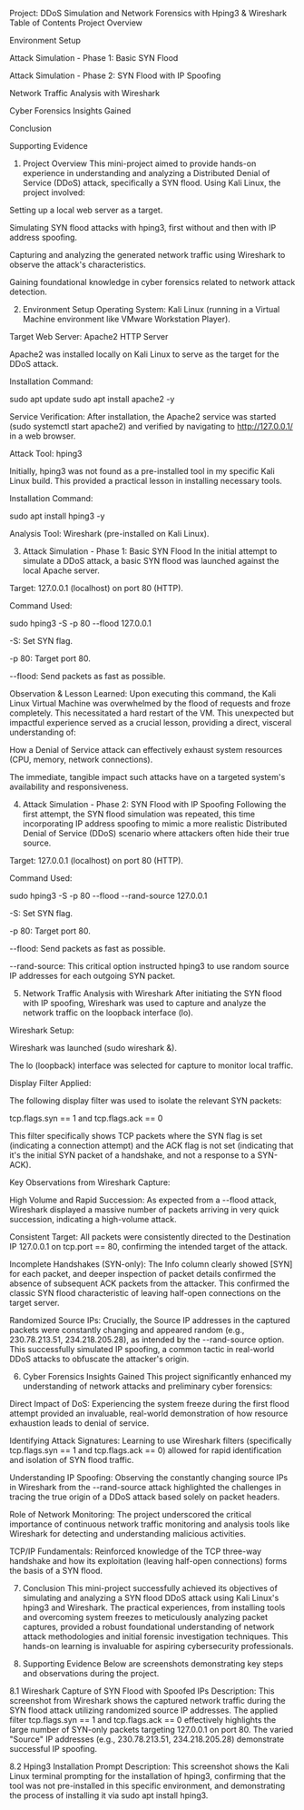Project: DDoS Simulation and Network Forensics with Hping3 & Wireshark
Table of Contents
Project Overview

Environment Setup

Attack Simulation - Phase 1: Basic SYN Flood

Attack Simulation - Phase 2: SYN Flood with IP Spoofing

Network Traffic Analysis with Wireshark

Cyber Forensics Insights Gained

Conclusion

Supporting Evidence

1. Project Overview
This mini-project aimed to provide hands-on experience in understanding and analyzing a Distributed Denial of Service (DDoS) attack, specifically a SYN flood. Using Kali Linux, the project involved:

Setting up a local web server as a target.

Simulating SYN flood attacks with hping3, first without and then with IP address spoofing.

Capturing and analyzing the generated network traffic using Wireshark to observe the attack's characteristics.

Gaining foundational knowledge in cyber forensics related to network attack detection.

2. Environment Setup
Operating System: Kali Linux (running in a Virtual Machine environment like VMware Workstation Player).

Target Web Server: Apache2 HTTP Server

Apache2 was installed locally on Kali Linux to serve as the target for the DDoS attack.

Installation Command:

sudo apt update
sudo apt install apache2 -y

Service Verification: After installation, the Apache2 service was started (sudo systemctl start apache2) and verified by navigating to http://127.0.0.1/ in a web browser.

Attack Tool: hping3

Initially, hping3 was not found as a pre-installed tool in my specific Kali Linux build. This provided a practical lesson in installing necessary tools.

Installation Command:

sudo apt install hping3 -y

Analysis Tool: Wireshark (pre-installed on Kali Linux).

3. Attack Simulation - Phase 1: Basic SYN Flood
In the initial attempt to simulate a DDoS attack, a basic SYN flood was launched against the local Apache server.

Target: 127.0.0.1 (localhost) on port 80 (HTTP).

Command Used:

sudo hping3 -S -p 80 --flood 127.0.0.1

-S: Set SYN flag.

-p 80: Target port 80.

--flood: Send packets as fast as possible.

Observation & Lesson Learned:
Upon executing this command, the Kali Linux Virtual Machine was overwhelmed by the flood of requests and froze completely. This necessitated a hard restart of the VM. This unexpected but impactful experience served as a crucial lesson, providing a direct, visceral understanding of:

How a Denial of Service attack can effectively exhaust system resources (CPU, memory, network connections).

The immediate, tangible impact such attacks have on a targeted system's availability and responsiveness.

4. Attack Simulation - Phase 2: SYN Flood with IP Spoofing
Following the first attempt, the SYN flood simulation was repeated, this time incorporating IP address spoofing to mimic a more realistic Distributed Denial of Service (DDoS) scenario where attackers often hide their true source.

Target: 127.0.0.1 (localhost) on port 80 (HTTP).

Command Used:

sudo hping3 -S -p 80 --flood --rand-source 127.0.0.1

-S: Set SYN flag.

-p 80: Target port 80.

--flood: Send packets as fast as possible.

--rand-source: This critical option instructed hping3 to use random source IP addresses for each outgoing SYN packet.

5. Network Traffic Analysis with Wireshark
After initiating the SYN flood with IP spoofing, Wireshark was used to capture and analyze the network traffic on the loopback interface (lo).

Wireshark Setup:

Wireshark was launched (sudo wireshark &).

The lo (loopback) interface was selected for capture to monitor local traffic.

Display Filter Applied:

The following display filter was used to isolate the relevant SYN packets:

tcp.flags.syn == 1 and tcp.flags.ack == 0

This filter specifically shows TCP packets where the SYN flag is set (indicating a connection attempt) and the ACK flag is not set (indicating that it's the initial SYN packet of a handshake, and not a response to a SYN-ACK).

Key Observations from Wireshark Capture:

High Volume and Rapid Succession: As expected from a --flood attack, Wireshark displayed a massive number of packets arriving in very quick succession, indicating a high-volume attack.

Consistent Target: All packets were consistently directed to the Destination IP 127.0.0.1 on tcp.port == 80, confirming the intended target of the attack.

Incomplete Handshakes (SYN-only): The Info column clearly showed [SYN] for each packet, and deeper inspection of packet details confirmed the absence of subsequent ACK packets from the attacker. This confirmed the classic SYN flood characteristic of leaving half-open connections on the target server.

Randomized Source IPs: Crucially, the Source IP addresses in the captured packets were constantly changing and appeared random (e.g., 230.78.213.51, 234.218.205.28), as intended by the --rand-source option. This successfully simulated IP spoofing, a common tactic in real-world DDoS attacks to obfuscate the attacker's origin.

6. Cyber Forensics Insights Gained
This project significantly enhanced my understanding of network attacks and preliminary cyber forensics:

Direct Impact of DoS: Experiencing the system freeze during the first flood attempt provided an invaluable, real-world demonstration of how resource exhaustion leads to denial of service.

Identifying Attack Signatures: Learning to use Wireshark filters (specifically tcp.flags.syn == 1 and tcp.flags.ack == 0) allowed for rapid identification and isolation of SYN flood traffic.

Understanding IP Spoofing: Observing the constantly changing source IPs in Wireshark from the --rand-source attack highlighted the challenges in tracing the true origin of a DDoS attack based solely on packet headers.

Role of Network Monitoring: The project underscored the critical importance of continuous network traffic monitoring and analysis tools like Wireshark for detecting and understanding malicious activities.

TCP/IP Fundamentals: Reinforced knowledge of the TCP three-way handshake and how its exploitation (leaving half-open connections) forms the basis of a SYN flood.

7. Conclusion
This mini-project successfully achieved its objectives of simulating and analyzing a SYN flood DDoS attack using Kali Linux's hping3 and Wireshark. The practical experiences, from installing tools and overcoming system freezes to meticulously analyzing packet captures, provided a robust foundational understanding of network attack methodologies and initial forensic investigation techniques. This hands-on learning is invaluable for aspiring cybersecurity professionals.

8. Supporting Evidence
Below are screenshots demonstrating key steps and observations during the project.

8.1 Wireshark Capture of SYN Flood with Spoofed IPs
Description: This screenshot from Wireshark shows the captured network traffic during the SYN flood attack utilizing randomized source IP addresses. The applied filter tcp.flags.syn == 1 and tcp.flags.ack == 0 effectively highlights the large number of SYN-only packets targeting 127.0.0.1 on port 80. The varied "Source" IP addresses (e.g., 230.78.213.51, 234.218.205.28) demonstrate successful IP spoofing.

8.2 Hping3 Installation Prompt
Description: This screenshot shows the Kali Linux terminal prompting for the installation of hping3, confirming that the tool was not pre-installed in this specific environment, and demonstrating the process of installing it via sudo apt install hping3.
